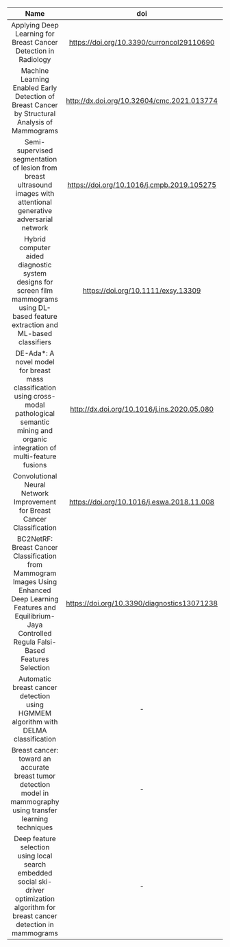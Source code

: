 |Name|doi|Assign|
|:--:|:--:|:--:|
|Applying Deep Learning for Breast Cancer Detection in Radiology|https://doi.org/10.3390/curroncol29110690|⭐|
|Machine Learning Enabled Early Detection of Breast Cancer by Structural Analysis of Mammograms|http://dx.doi.org/10.32604/cmc.2021.013774|⭐|
|Semi-supervised segmentation of lesion from breast ultrasound images with attentional generative adversarial network|https://doi.org/10.1016/j.cmpb.2019.105275|⭐|
|Hybrid computer aided diagnostic system designs for screen film mammograms using DL-based feature extraction and ML-based classifiers|https://doi.org/10.1111/exsy.13309|⭐|
|DE-Ada*: A novel model for breast mass classification using cross-modal pathological semantic mining and organic integration of multi-feature fusions|http://dx.doi.org/10.1016/j.ins.2020.05.080|⭐|
|Convolutional Neural Network Improvement for Breast Cancer Classification|https://doi.org/10.1016/j.eswa.2018.11.008|⭐|
|BC2NetRF: Breast Cancer Classification from Mammogram Images Using Enhanced Deep Learning Features and Equilibrium-Jaya Controlled Regula Falsi-Based Features Selection |https://doi.org/10.3390/diagnostics13071238|⭐|
|Automatic breast cancer detection using HGMMEM algorithm with DELMA classification| - |⭐|
|Breast cancer: toward an accurate breast tumor detection model in mammography using transfer learning techniques| - |⭐|
|Deep feature selection using local search embedded social ski-driver optimization algorithm for breast cancer detection in mammograms| - |⭐|

